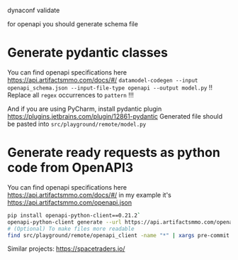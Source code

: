 dynaconf validate

for openapi you should generate schema file

# Generate pydantic classes

You can find openapi specifications here https://api.artifactsmmo.com/docs/#/
`datamodel-codegen --input openapi_schema.json --input-file-type openapi --output model.py`
!! Replace all `regex` occurrences to `pattern` !!!

And if you are using PyCharm, install pydantic plugin https://plugins.jetbrains.com/plugin/12861-pydantic
Generated file should be pasted into `src/playground/remote/model.py`

# Generate ready requests as python code from OpenAPI3

You can find openapi specifications here https://api.artifactsmmo.com/docs/#/ in my example it's https://api.artifactsmmo.com/openapi.json 

```bash
pip install openapi-python-client==0.21.2`
openapi-python-client generate --url https://api.artifactsmmo.com/openapi.json --output-path=src/playground/remote/openapi_client --overwrite
# (Optional) To make files more readable 
find src/playground/remote/openapi_client -name "*" | xargs pre-commit run --files  
```


Similar projects:
https://spacetraders.io/